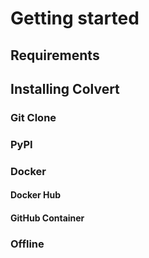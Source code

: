 # Getting started

## Requirements

## Installing Colvert

### Git Clone

### PyPI

### Docker

#### Docker Hub

#### GitHub Container

### Offline